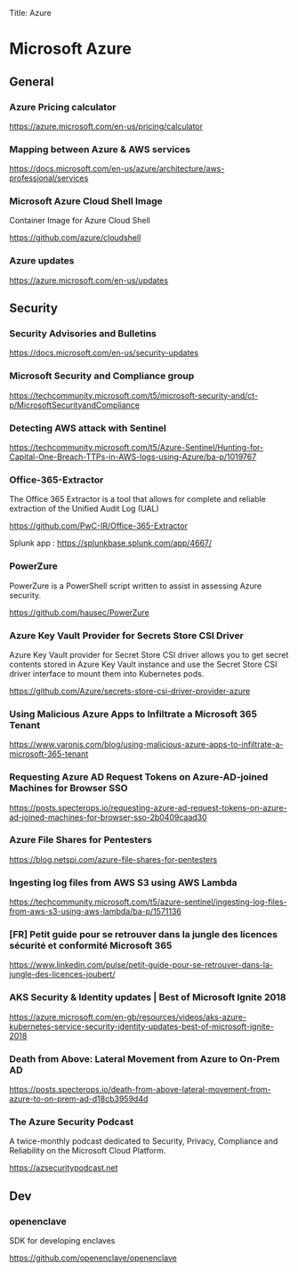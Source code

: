 Title: Azure

# Microsoft Azure

## General

### Azure Pricing calculator

<https://azure.microsoft.com/en-us/pricing/calculator>

### Mapping between Azure & AWS services

<https://docs.microsoft.com/en-us/azure/architecture/aws-professional/services>

### Microsoft Azure Cloud Shell Image

Container Image for Azure Cloud Shell

<https://github.com/azure/cloudshell>

### Azure updates

<https://azure.microsoft.com/en-us/updates>

## Security

### Security Advisories and Bulletins

<https://docs.microsoft.com/en-us/security-updates>

### Microsoft Security and Compliance group

<https://techcommunity.microsoft.com/t5/microsoft-security-and/ct-p/MicrosoftSecurityandCompliance>

### Detecting AWS attack with Sentinel

<https://techcommunity.microsoft.com/t5/Azure-Sentinel/Hunting-for-Capital-One-Breach-TTPs-in-AWS-logs-using-Azure/ba-p/1019767>

### Office-365-Extractor

The Office 365 Extractor is a tool that allows for complete and reliable extraction of the Unified Audit Log (UAL)

<https://github.com/PwC-IR/Office-365-Extractor>

Splunk app : <https://splunkbase.splunk.com/app/4667/>

### PowerZure

PowerZure is a PowerShell script written to assist in assessing Azure security.

<https://github.com/hausec/PowerZure>

### Azure Key Vault Provider for Secrets Store CSI Driver

Azure Key Vault provider for Secret Store CSI driver allows you to get secret contents stored in Azure Key Vault instance and use the Secret Store CSI driver interface to mount them into Kubernetes pods. 

<https://github.com/Azure/secrets-store-csi-driver-provider-azure>

### Using Malicious Azure Apps to Infiltrate a Microsoft 365 Tenant

<https://www.varonis.com/blog/using-malicious-azure-apps-to-infiltrate-a-microsoft-365-tenant>

### Requesting Azure AD Request Tokens on Azure-AD-joined Machines for Browser SSO

<https://posts.specterops.io/requesting-azure-ad-request-tokens-on-azure-ad-joined-machines-for-browser-sso-2b0409caad30>

### Azure File Shares for Pentesters

<https://blog.netspi.com/azure-file-shares-for-pentesters>

### Ingesting log files from AWS S3 using AWS Lambda

<https://techcommunity.microsoft.com/t5/azure-sentinel/ingesting-log-files-from-aws-s3-using-aws-lambda/ba-p/1571136>

### [FR] Petit guide pour se retrouver dans la jungle des licences sécurité et conformité Microsoft 365

<https://www.linkedin.com/pulse/petit-guide-pour-se-retrouver-dans-la-jungle-des-licences-joubert/>

### AKS Security & Identity updates | Best of Microsoft Ignite 2018

<https://azure.microsoft.com/en-gb/resources/videos/aks-azure-kubernetes-service-security-identity-updates-best-of-microsoft-ignite-2018>

### Death from Above: Lateral Movement from Azure to On-Prem AD

<https://posts.specterops.io/death-from-above-lateral-movement-from-azure-to-on-prem-ad-d18cb3959d4d>

### The Azure Security Podcast

A twice-monthly podcast dedicated to Security, Privacy, Compliance and Reliability on the Microsoft Cloud Platform.

<https://azsecuritypodcast.net>

## Dev

### openenclave

SDK for developing enclaves

<https://github.com/openenclave/openenclave>
